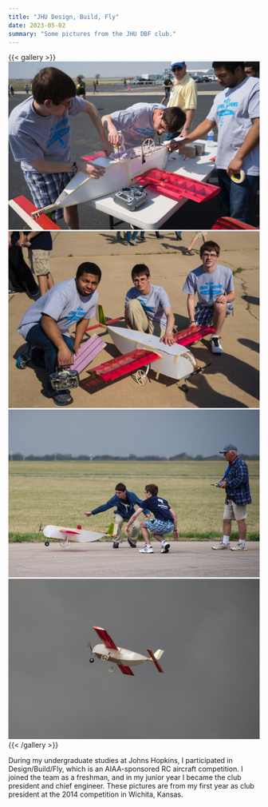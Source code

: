 ```yaml
---
title: "JHU Design, Build, Fly"
date: 2023-05-02
summary: "Some pictures from the JHU DBF club."
---
```


{{< gallery >}}
  <img src="dbf_working.jpeg" class="grid-w50" />
  <img src="dbf_team.jpeg" class="grid-w50" />
  <img src="feature_dbf_takeoff.jpeg" class="grid-w50" />
  <img src="dbf_flight.jpeg" class="grid-w50" />
{{< /gallery >}}


During my undergraduate studies at Johns Hopkins, I participated in Design/Build/Fly, which is an AIAA-sponsored RC aircraft competition.
I joined the team as a freshman, and in my junior year I became the club president and chief engineer.
These pictures are from my first year as club president at the 2014 competition in Wichita, Kansas.